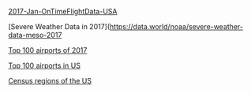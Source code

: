 
[2017-Jan-OnTimeFlightData-USA](https://data.world/hoytick/2017-jan-ontimeflightdata-usa)

[Severe Weather Data in 2017](https://data.world/noaa/severe-weather-data-meso-2017

[Top 100 airports of 2017](https://www.worldairportawards.com/the-worlds-top-100-airports-2017/)

[Top 100 airports in US](http://www.fi-aeroweb.com/Top-100-US-Airports.html])

[Census regions of the US](https://www2.census.gov/geo/pdfs/maps-data/maps/reference/us_regdiv.pdf)
